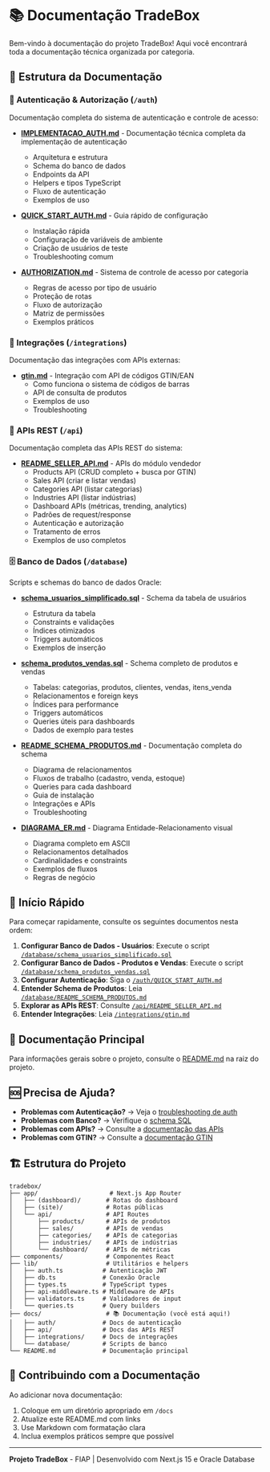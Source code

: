 # 📚 Documentação TradeBox

Bem-vindo à documentação do projeto TradeBox! Aqui você encontrará toda a documentação técnica organizada por categoria.

## 📂 Estrutura da Documentação

### 🔐 Autenticação & Autorização (`/auth`)

Documentação completa do sistema de autenticação e controle de acesso:

- **[IMPLEMENTACAO_AUTH.md](./auth/IMPLEMENTACAO_AUTH.md)** - Documentação técnica completa da implementação de autenticação
  - Arquitetura e estrutura
  - Schema do banco de dados
  - Endpoints da API
  - Helpers e tipos TypeScript
  - Fluxo de autenticação
  - Exemplos de uso

- **[QUICK_START_AUTH.md](./auth/QUICK_START_AUTH.md)** - Guia rápido de configuração
  - Instalação rápida
  - Configuração de variáveis de ambiente
  - Criação de usuários de teste
  - Troubleshooting comum

- **[AUTHORIZATION.md](./auth/AUTHORIZATION.md)** - Sistema de controle de acesso por categoria
  - Regras de acesso por tipo de usuário
  - Proteção de rotas
  - Fluxo de autorização
  - Matriz de permissões
  - Exemplos práticos

### 🔌 Integrações (`/integrations`)

Documentação das integrações com APIs externas:

- **[gtin.md](./integrations/gtin.md)** - Integração com API de códigos GTIN/EAN
  - Como funciona o sistema de códigos de barras
  - API de consulta de produtos
  - Exemplos de uso
  - Troubleshooting

### 🚀 APIs REST (`/api`)

Documentação completa das APIs REST do sistema:

- **[README_SELLER_API.md](./api/README_SELLER_API.md)** - APIs do módulo vendedor
  - Products API (CRUD completo + busca por GTIN)
  - Sales API (criar e listar vendas)
  - Categories API (listar categorias)
  - Industries API (listar indústrias)
  - Dashboard APIs (métricas, trending, analytics)
  - Padrões de request/response
  - Autenticação e autorização
  - Tratamento de erros
  - Exemplos de uso completos

### 🗄️ Banco de Dados (`/database`)

Scripts e schemas do banco de dados Oracle:

- **[schema_usuarios_simplificado.sql](./database/schema_usuarios_simplificado.sql)** - Schema da tabela de usuários
  - Estrutura da tabela
  - Constraints e validações
  - Índices otimizados
  - Triggers automáticos
  - Exemplos de inserção

- **[schema_produtos_vendas.sql](./database/schema_produtos_vendas.sql)** - Schema completo de produtos e vendas
  - Tabelas: categorias, produtos, clientes, vendas, itens_venda
  - Relacionamentos e foreign keys
  - Índices para performance
  - Triggers automáticos
  - Queries úteis para dashboards
  - Dados de exemplo para testes

- **[README_SCHEMA_PRODUTOS.md](./database/README_SCHEMA_PRODUTOS.md)** - Documentação completa do schema
  - Diagrama de relacionamentos
  - Fluxos de trabalho (cadastro, venda, estoque)
  - Queries para cada dashboard
  - Guia de instalação
  - Integrações e APIs
  - Troubleshooting

- **[DIAGRAMA_ER.md](./database/DIAGRAMA_ER.md)** - Diagrama Entidade-Relacionamento visual
  - Diagrama completo em ASCII
  - Relacionamentos detalhados
  - Cardinalidades e constraints
  - Exemplos de fluxos
  - Regras de negócio

## 🚀 Início Rápido

Para começar rapidamente, consulte os seguintes documentos nesta ordem:

1. **Configurar Banco de Dados - Usuários**: Execute o script [`/database/schema_usuarios_simplificado.sql`](./database/schema_usuarios_simplificado.sql)
2. **Configurar Banco de Dados - Produtos e Vendas**: Execute o script [`/database/schema_produtos_vendas.sql`](./database/schema_produtos_vendas.sql)
3. **Configurar Autenticação**: Siga o [`/auth/QUICK_START_AUTH.md`](./auth/QUICK_START_AUTH.md)
4. **Entender Schema de Produtos**: Leia [`/database/README_SCHEMA_PRODUTOS.md`](./database/README_SCHEMA_PRODUTOS.md)
5. **Explorar as APIs REST**: Consulte [`/api/README_SELLER_API.md`](./api/README_SELLER_API.md)
6. **Entender Integrações**: Leia [`/integrations/gtin.md`](./integrations/gtin.md)

## 📖 Documentação Principal

Para informações gerais sobre o projeto, consulte o [README.md](../README.md) na raiz do projeto.

## 🆘 Precisa de Ajuda?

- **Problemas com Autenticação?** → Veja o [troubleshooting de auth](./auth/QUICK_START_AUTH.md#-troubleshooting-rápido)
- **Problemas com Banco?** → Verifique o [schema SQL](./database/schema_usuarios_simplificado.sql)
- **Problemas com APIs?** → Consulte a [documentação das APIs](./api/README_SELLER_API.md)
- **Problemas com GTIN?** → Consulte a [documentação GTIN](./integrations/gtin.md)

## 🏗️ Estrutura do Projeto

```
tradebox/
├── app/                    # Next.js App Router
│   ├── (dashboard)/       # Rotas do dashboard
│   ├── (site)/            # Rotas públicas
│   └── api/               # API Routes
│       ├── products/      # APIs de produtos
│       ├── sales/         # APIs de vendas
│       ├── categories/    # APIs de categorias
│       ├── industries/    # APIs de indústrias
│       └── dashboard/     # APIs de métricas
├── components/            # Componentes React
├── lib/                   # Utilitários e helpers
│   ├── auth.ts           # Autenticação JWT
│   ├── db.ts             # Conexão Oracle
│   ├── types.ts          # TypeScript types
│   ├── api-middleware.ts # Middleware de APIs
│   ├── validators.ts     # Validadores de input
│   └── queries.ts        # Query builders
├── docs/                  # 📚 Documentação (você está aqui!)
│   ├── auth/             # Docs de autenticação
│   ├── api/              # Docs das APIs REST
│   ├── integrations/     # Docs de integrações
│   └── database/         # Scripts de banco
└── README.md             # Documentação principal
```

## 📝 Contribuindo com a Documentação

Ao adicionar nova documentação:

1. Coloque em um diretório apropriado em `/docs`
2. Atualize este README.md com links
3. Use Markdown com formatação clara
4. Inclua exemplos práticos sempre que possível

---

**Projeto TradeBox** - FIAP | Desenvolvido com Next.js 15 e Oracle Database

